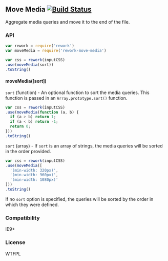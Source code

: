 ## Move Media [![Build Status](https://travis-ci.org/jonathanong/rework-move-media.png)](https://travis-ci.org/jonathanong/rework-move-media)

Aggregate media queries and move it to the end of the file.

### API

```js
var rework = require('rework')
var moveMedia = require('rework-move-media')

var css = rework(inputCSS)
.use(moveMedia(sort))
.toString()
```

#### moveMedia([sort])

`sort` (function) - An optional function to sort the media queries.
This function is passed in an `Array.prototype.sort()` function.

```js
var css = rework(inputCSS)
.use(moveMedia(function (a, b) {
  if (a > b) return 1;
  if (a < b) return -1;
  return 0;
}))
.toString()
```

`sort` (array) - If `sort` is an array of strings,
the media queries will be sorted in the order provided.

```js
var css = rework(inputCSS)
.use(moveMedia([
  '(min-width: 320px)',
  '(min-width: 960px)',
  '(min-width: 1080px)'
]))
.toString()
```

If no `sort` option is specified,
the queries will be sorted by the order in which they were defined.

### Compatibility

IE9+

### License

WTFPL

